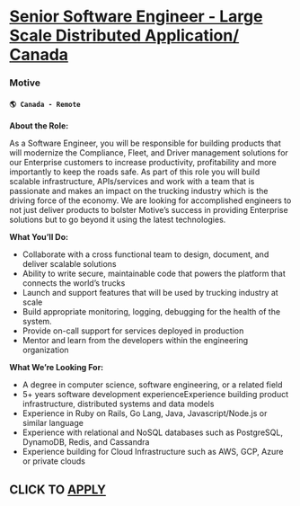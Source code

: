 # [Senior Software Engineer - Large Scale Distributed Application/ Canada](https://www.remotewlb.com/apply/senior-software-engineer-large-scale-distributed-application-canada)  
### Motive  
#### `🌎 Canada - Remote`  

**About the Role:**

As a Software Engineer, you will be responsible for building products that will modernize the Compliance, Fleet, and Driver management solutions for our Enterprise customers to increase productivity, profitability and more importantly to keep the roads safe. As part of this role you will build scalable infrastructure, APIs/services and work with a team that is passionate and makes an impact on the trucking industry which is the driving force of the economy. We are looking for accomplished engineers to not just deliver products to bolster Motive’s success in providing Enterprise solutions but to go beyond it using the latest technologies.

**What You’ll Do:**

  * Collaborate with a cross functional team to design, document, and deliver scalable solutions 
  * Ability to write secure, maintainable code that powers the platform that connects the world’s trucks
  * Launch and support features that will be used by trucking industry at scale
  * Build appropriate monitoring, logging, debugging for the health of the system.
  * Provide on-call support for services deployed in production
  * Mentor and learn from the developers within the engineering organization 

**What We’re Looking For:**

  * A degree in computer science, software engineering, or a related field
  * 5+ years software development experienceExperience building product infrastructure, distributed systems and data models
  * Experience in Ruby on Rails, Go Lang, Java, Javascript/Node.js or similar language
  * Experience with relational and NoSQL databases such as PostgreSQL, DynamoDB, Redis, and Cassandra
  * Experience building for Cloud Infrastructure such as AWS, GCP, Azure or private clouds

  
## CLICK TO [APPLY](https://www.remotewlb.com/apply/senior-software-engineer-large-scale-distributed-application-canada)

